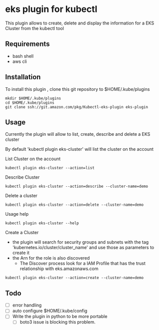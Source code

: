 # eks plugin for kubectl 
This plugin allows to create, delete and display the information for a EKS Cluster from the kubectl tool

## Requirements
* bash shell
* aws cli

## Installation

To install this plugin , clone this git repository to $HOME/.kube/plugins

```
mkdir $HOME/.kube/plugins
cd $HOME/.kube/plugins
git clone ssh://git.amazon.com/pkg/Kubectl-eks-plugin eks-plugin
```

## Usage
Currently the plugin will allow to list, create, describe and delete a EKS cluster

By default 'kubectl plugin eks-cluster' will list the cluster on the account

List Cluster on the account
```
kubectl plugin eks-cluster --action=list
```

Describe Cluster
```
kubectl plugin eks-cluster --action=describe --cluster-name=demo
```

Delete a cluster
```
kubectl plugin eks-cluster --action=delete --cluster-name=demo
```

Usage help
```
kubectl plugin eks-cluster --help
```

Create a Cluster
* the plugin will search for security groups and subnets with the tag 'kubernetes.io/cluster/cluster_name' and use those as parameters to create it
* the Arn for the role is also discovered
  * The Discover process look for a IAM Profile that has the trust relationship with eks.amazonaws.com

```
kubectl plugin eks-cluster --action=create --cluster-name=demo
```

## Todo
- [ ] error handling
- [ ] auto configure $HOME/.kube/config
- [ ] Write the plugin in python to be more portable
    - [ ] boto3 issue is blocking this problem.
